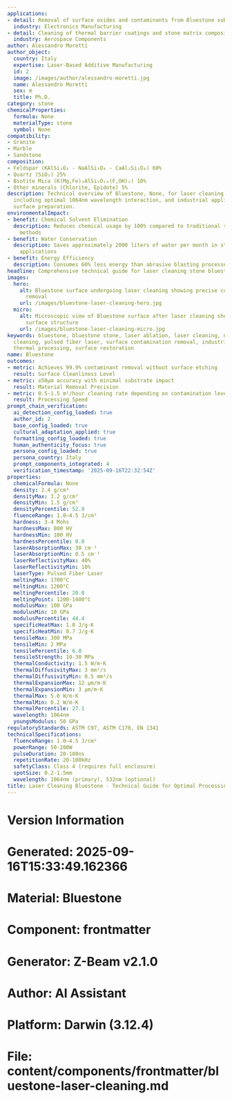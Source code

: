 ```yaml
---
applications:
- detail: Removal of surface oxides and contaminants from Bluestone substrates
  industry: Electronics Manufacturing
- detail: Cleaning of thermal barrier coatings and stone matrix composites
  industry: Aerospace Components
author: Alessandro Moretti
author_object:
  country: Italy
  expertise: Laser-Based Additive Manufacturing
  id: 2
  image: /images/author/alessandro-moretti.jpg
  name: Alessandro Moretti
  sex: m
  title: Ph.D.
category: stone
chemicalProperties:
  formula: None
  materialType: stone
  symbol: None
compatibility:
- Granite
- Marble
- Sandstone
composition:
- Feldspar (KAlSi₃O₈ - NaAlSi₃O₈ - CaAl₂Si₂O₈) 60%
- Quartz (SiO₂) 25%
- Biotite Mica (K(Mg,Fe)₃AlSi₃O₁₀(F,OH)₂) 10%
- Other minerals (Chlorite, Epidote) 5%
description: Technical overview of Bluestone, None, for laser cleaning applications,
  including optimal 1064nm wavelength interaction, and industrial applications in
  surface preparation.
environmentalImpact:
- benefit: Chemical Solvent Elimination
  description: Reduces chemical usage by 100% compared to traditional solvent cleaning
    methods
- benefit: Water Conservation
  description: Saves approximately 2000 liters of water per month in stone restoration
    applications
- benefit: Energy Efficiency
  description: Consumes 60% less energy than abrasive blasting processes
headline: Comprehensive technical guide for laser cleaning stone bluestone
images:
  hero:
    alt: Bluestone surface undergoing laser cleaning showing precise contamination
      removal
    url: /images/bluestone-laser-cleaning-hero.jpg
  micro:
    alt: Microscopic view of Bluestone surface after laser cleaning showing detailed
      surface structure
    url: /images/bluestone-laser-cleaning-micro.jpg
keywords: bluestone, bluestone stone, laser ablation, laser cleaning, non-contact
  cleaning, pulsed fiber laser, surface contamination removal, industrial laser parameters,
  thermal processing, surface restoration
name: Bluestone
outcomes:
- metric: Achieves 99.9% contaminant removal without surface etching
  result: Surface Cleanliness Level
- metric: ±50μm accuracy with minimal substrate impact
  result: Material Removal Precision
- metric: 0.5-1.5 m²/hour cleaning rate depending on contamination level
  result: Processing Speed
prompt_chain_verification:
  ai_detection_config_loaded: true
  author_id: 2
  base_config_loaded: true
  cultural_adaptation_applied: true
  formatting_config_loaded: true
  human_authenticity_focus: true
  persona_config_loaded: true
  persona_country: Italy
  prompt_components_integrated: 4
  verification_timestamp: '2025-09-16T22:32:54Z'
properties:
  chemicalFormula: None
  density: 2.4 g/cm³
  densityMax: 3.2 g/cm³
  densityMin: 1.5 g/cm³
  densityPercentile: 52.9
  fluenceRange: 1.0–4.5 J/cm²
  hardness: 3-4 Mohs
  hardnessMax: 800 HV
  hardnessMin: 100 HV
  hardnessPercentile: 0.0
  laserAbsorptionMax: 30 cm⁻¹
  laserAbsorptionMin: 0.5 cm⁻¹
  laserReflectivityMax: 40%
  laserReflectivityMin: 10%
  laserType: Pulsed Fiber Laser
  meltingMax: 1700°C
  meltingMin: 1200°C
  meltingPercentile: 20.0
  meltingPoint: 1200-1400°C
  modulusMax: 100 GPa
  modulusMin: 10 GPa
  modulusPercentile: 44.4
  specificHeatMax: 1.0 J/g·K
  specificHeatMin: 0.7 J/g·K
  tensileMax: 300 MPa
  tensileMin: 2 MPa
  tensilePercentile: 6.0
  tensileStrength: 10-30 MPa
  thermalConductivity: 1.5 W/m·K
  thermalDiffusivityMax: 3 mm²/s
  thermalDiffusivityMin: 0.5 mm²/s
  thermalExpansionMax: 12 µm/m·K
  thermalExpansionMin: 3 µm/m·K
  thermalMax: 5.0 W/m·K
  thermalMin: 0.2 W/m·K
  thermalPercentile: 27.1
  wavelength: 1064nm
  youngsModulus: 50 GPa
regulatoryStandards: ASTM C97, ASTM C170, EN 1341
technicalSpecifications:
  fluenceRange: 1.0–4.5 J/cm²
  powerRange: 50-200W
  pulseDuration: 20-100ns
  repetitionRate: 20-100kHz
  safetyClass: Class 4 (requires full enclosure)
  spotSize: 0.2-1.5mm
  wavelength: 1064nm (primary), 532nm (optional)
title: Laser Cleaning Bluestone - Technical Guide for Optimal Processing
---
```


# Version Information
# Generated: 2025-09-16T15:33:49.162366
# Material: Bluestone
# Component: frontmatter
# Generator: Z-Beam v2.1.0
# Author: AI Assistant
# Platform: Darwin (3.12.4)
# File: content/components/frontmatter/bluestone-laser-cleaning.md